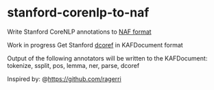 # stanford-corenlp-to-naf
Write Stanford CoreNLP annotations to [NAF format](https://github.com/newsreader/NAF)

Work in progress
Get Stanford [dcoref](https://nlp.stanford.edu/software/dcoref.shtml) in KAFDocument format

Output of the following annotators will be written to the KAFDocument:
tokenize, ssplit, pos, lemma, ner, parse, dcoref

Inspired by:
@https://github.com/ragerri